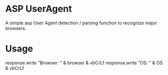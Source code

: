 ASP UserAgent
=============

A simple asp User Agent detection / parsing function to recognize major browsers.


Usage
=============

response.write "Browser: " & browser & vbCrLf
response.write "OS: " & OS & vbCrLf
